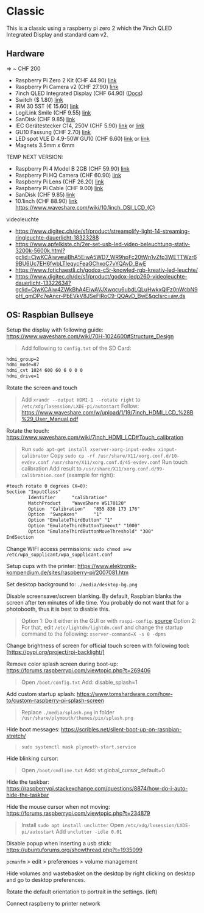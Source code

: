 # Classic

This is a classic using a raspberry pi zero 2 which the 7inch QLED Integrated Display and standard cam v2.

## Hardware

=> ~ CHF 200

- Raspberry Pi Zero 2 Kit (CHF 44.90) [link](https://www.pi-shop.ch/raspberry-pi-zero-2-w-starter-kit)
- Raspberry Pi Camera v2 (CHF 27.90) [link](https://www.pi-shop.ch/raspberry-pi-kamera-module-v2)
- 7inch QLED Integrated Display (CHF 64.90) ([Docs](https://www.waveshare.com/wiki/70H-1024600#CAD_Drawing))
- Switch ($ 1.80) [link](https://www.digikey.com/en/products/detail/zf-electronics/CRE22F2BBBNE/446064)
- IRM 30 5ST (€ 15.60) [link](https://www.meanwell-web.com/en-gb/ac-dc-single-output-encapsulated-power-supply-irm--30--5st)
- LogiLink Smile (CHF 9.55) [link](https://www.digitec.ch/de/s1/product/logilink-smile-usb-a-dockingstation-usb-hub-12776246)
- SanDisk (CHF 9.85) [link](https://www.digitec.ch/de/s1/product/sandisk-ultra-flair-16-gb-usb-a-usb-30-usb-stick-5751581?supplier=406802)
- IEC Gerätestecker C14, 250V (CHF 5.90) [link](https://ch.schurter.com/de/datasheet/6100-3#) or [link](https://www.digitec.ch/de/s1/product/iec-euro-male-chassis-kabel-zubehoer-7513443?dbq=1&gclid=CjwKCAjwyeujBhA5EiwA5WD7_Q1jJYOi5diIhUWeIenjA4d_eLO3U_euTVlX-1x6Z90KP7QMtQx0pxoCHEEQAvD_BwE&gclsrc=aw.ds)
- GU10 Fassung (CHF 2.70) [link](https://www.distrelec.ch/de/fassung-gu10-2a-250v-keramik-weiss-bailey-lights-141234/p/30148723?trackQuery=gu10+fassung&pos=1&origPos=1&origPageSize=50&track=true)
- LED spot VLE D 4.9-50W GU10 (CHF 6.60) [link](https://www.lighting.philips.ch/prof/led-lampen-und-roehren/led-reflektorlampen/master-ledspot-value-gu10-hochvolt-reflektorlampen/929001349102_EU/product) or [link](https://www.brack.ch/philips-professional-lampe-mas-led-spot-vle-d-4-9-50w-gu10-927-60d-574777?utm_source=google&utm_medium=cpc&utm_campaign=%21cc-pssh%21l-d%21e-g%21t-pla%21t2-css%21k1-bh%21z-baumarkt_hobby_pmax&utm_term=&adgroup_id=&ad_position=&ad_type=pla&campaign_id=19707784704&gclid=CjwKCAjwyeujBhA5EiwA5WD7_UYegTR-qRt3Yse91xTHNmFo6cAL2rDo7CU9bKm8LOzs3knHJ-nDHBoC24AQAvD_BwE)
- Magnets 3.5mm x 6mm

TEMP NEXT VERSION:

- Raspberry Pi 4 Model B 2GB (CHF 59.90) [link](https://www.pi-shop.ch/raspberry-pi-4-model-b-2gb)
- Raspberry Pi HQ Camera (CHF 60.90) [link](https://www.pi-shop.ch/hq-camera)
- Raspberry Pi Lens (CHF 26.20) [link](https://www.digitec.ch/de/s1/product/raspberry-pi-camera-diverse-elektronikmodul-13191781)
- Raspberry Pi Cable (CHF 9.00) [link](https://www.pi-shop.ch/flex-kabel-fuer-das-raspberry-pi-kamera-modul-46cm)
- SanDisk (CHF 9.85) [link](https://www.digitec.ch/de/s1/product/sandisk-ultra-flair-16-gb-usb-a-usb-30-usb-stick-5751581?supplier=406802)
- 10.1inch (CHF 88.90) [link](https://www.pi-shop.ch/10-1inch-capacitive-touch-display-for-raspberry-pi) <https://www.waveshare.com/wiki/10.1inch_DSI_LCD_(C)>

videoleuchte
- https://www.digitec.ch/de/s1/product/streamplify-light-14-streaming-ringleuchte-dauerlicht-18323288
- https://www.apfelkiste.ch/2er-set-usb-led-video-beleuchtung-stativ-3200k-5600k.html?gclid=CjwKCAjwyeujBhA5EiwA5WD7_WR9hpFc20tWn1vZfp3WETTWzr69BU6Uc7EH6fwbLTIeqycFeaGChxoC7vYQAvD_BwE
- https://www.fotichaestli.ch/godox-c5r-knowled-rgb-kreativ-led-leuchte/
- https://www.digitec.ch/de/s1/product/godox-ledp260-videoleuchte-dauerlicht-13322634?gclid=CjwKCAjw4ZWkBhA4EiwAVJXwqcu6ubdLQLuHwkxQlFz0nWcbN9pH_qmDPc7eAncr-PbEVkV8JSeFIRoC9-QQAvD_BwE&gclsrc=aw.ds

## OS: Raspbian Bullseye

Setup the display with following guide: <https://www.waveshare.com/wiki/70H-1024600#Structure_Design>

> Add following to `config.txt` of the SD Card:

```txt
hdmi_group=2
hdmi_mode=87
hdmi_cvt 1024 600 60 6 0 0 0
hdmi_drive=1
```

Rotate the screen and touch

> Add `xrandr --output HDMI-1 --rotate right` to `/etc/xdg/lxsession/LXDE-pi/autostart`
> Follow: <https://www.waveshare.com/w/upload/1/19/7inch_HDMI_LCD_%28B%29_User_Manual.pdf>

Rotate the touch: <https://www.waveshare.com/wiki/7inch_HDMI_LCD#Touch_calibration>

> Run `sudo apt-get install xserver-xorg-input-evdev xinput-calibrator`
> Copy `sudo cp -rf /usr/share/X11/xorg.conf.d/10-evdev.conf /usr/share/X11/xorg.conf.d/45-evdev.conf`
> Run touch calibration
> Add result to `/usr/share/X11/xorg.conf.d/99-calibration.conf` (example for right):

```txt
#touch rotate 0 degrees (X=0):
Section "InputClass"
        Identifier      "calibration"
        MatchProduct    "WaveShare WS170120"
        Option  "Calibration"   "855 836 173 176"
        Option  "SwapAxes"      "1"
        Option "EmulateThirdButton" "1"
        Option "EmulateThirdButtonTimeout" "1000"
        Option "EmulateThirdButtonMoveThreshold" "300"
EndSection
```

Change WIFI access permissions: `sudo chmod a+w /etc/wpa_supplicant/wpa_supplicant.conf`

Setup cups with the printer: <https://www.elektronik-kompendium.de/sites/raspberry-pi/2007081.htm>

Set desktop background to: `./media/desktop-bg.png`

Disable screensaver/screen blanking. By default, Raspbian blanks the screen after ten minutes of idle time.
You probably do not want that for a photobooth, thus it is best to disable this.

> Option 1: Do it either in the GUI or with `raspi-config`. [source](https://pimylifeup.com/raspberry-pi-disable-screen-blanking/)
> Option 2: For that, edit `/etc/lightdm/lightdm.conf` and change the startup command to the following: `xserver-command=X -s 0 -dpms`

Change brightness of screen for official touch screen with following tool: [https://pypi.org/project/rpi-backlight/]

Remove color splash screen during boot-up: <https://forums.raspberrypi.com/viewtopic.php?t=269406>

> Open `/boot/config.txt`
> Add:
> disable_splash=1

Add custom startup splash: <https://www.tomshardware.com/how-to/custom-raspberry-pi-splash-screen>

> Replace `./media/splash.png` in folder `/usr/share/plymouth/themes/pix/splash.png`

Hide boot messages: <https://scribles.net/silent-boot-up-on-raspbian-stretch/>

> `sudo systemctl mask plymouth-start.service`

Hide blinking cursor:

> Open `/boot/cmdline.txt`
> Add:
> vt.global_cursor_default=0

Hide the taskbar: <https://raspberrypi.stackexchange.com/questions/8874/how-do-i-auto-hide-the-taskbar>

Hide the mouse cursor when not moving: <https://forums.raspberrypi.com/viewtopic.php?t=234879>

> Install `sudo apt install unclutter`
> Open `/etc/xdg/lxsession/LXDE-pi/autostart`
>Add `unclutter -idle 0.01`

Disable popup when inserting a usb stick: <https://ubuntuforums.org/showthread.php?t=1935099>

`pcmanfm` > edit > preferences > volume management

Hide volumes and wastebasket on the desktop by right clicking on desktop and go to desktop preferences.

Rotate the default orientation to portrait in the settings. (left)

Connect raspberry to printer network
